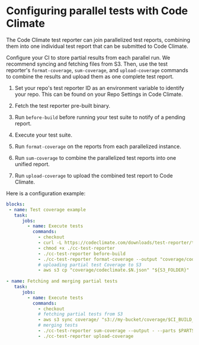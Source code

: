 # Configuring parallel tests with Code Climate

The Code Climate test reporter can join parallelized test reports, combining them into one individual test report that can be submitted to Code Climate.

Configure your CI to store partial results from each parallel run. We recommend syncing and fetching files from S3. Then, use the test reporter's `format-coverage`, `sum-coverage`, and `upload-coverage` commands to combine the results and upload them as one complete test report.

1. Set your repo's test reporter ID as an environment variable to identify your repo. This can be found on your Repo Settings in Code Climate.

2. Fetch the test reporter pre-built binary.

3. Run `before-build` before running your test suite to notify of a pending report.

4. Execute your test suite.

5. Run `format-coverage` on the reports from each parallelized instance.

6. Run `sum-coverage` to combine the parallelized test reports into one unified report.

7. Run `upload-coverage` to upload the combined test report to Code Climate.


Here is a configuration example:

```yaml
blocks:
 - name: Test coverage example
   task:
      jobs:
        - name: Execute tests
          commands:
            - checkout
            - curl -L https://codeclimate.com/downloads/test-reporter/test-reporter-latest-linux-amd64 > ./cc-test-reporter
            - chmod +x ./cc-test-reporter
            - ./cc-test-reporter before-build
            - ./cc-test-reporter format-coverage --output "coverage/codeclimate.$N.json"
            # uploading partial test Coverage to S3
            - aws s3 cp "coverage/codeclimate.$N.json" "${S3_FOLDER}"
      
- name: Fetching and merging partial tests
   task:
      jobs:
        - name: Execute tests
          commands:
            - checkout
            # fetching partial tests from S3
            - aws s3 sync coverage/ "s3://my-bucket/coverage/$CI_BUILD_NUMBER"
            # merging tests
            - ./cc-test-reporter sum-coverage --output - --parts $PARTS coverage/codeclimate.*.json 
            - ./cc-test-reporter upload-coverage
```
